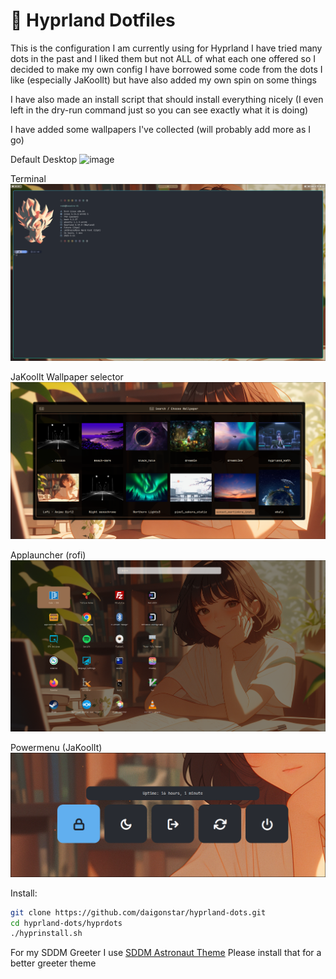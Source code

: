 #  Hyprland Dotfiles

This is the configuration I am currently using for Hyprland
I have tried many dots in the past and I liked them but not ALL of what each one offered so I decided to make my own config
I have borrowed some code from the dots I like (especially JaKoolIt) but have also added my own spin on some things

I have also made an install script that should install everything nicely (I even left in the dry-run command just so you can see exactly what it is doing)

I have added some wallpapers I've collected (will probably add more as I go)

Default Desktop
![image](/hyprdots/screens/desktop.png)

Terminal
![image](/hyprdots/screens/term.png)

JaKoolIt Wallpaper selector
![image](/hyprdots/screens/wall.png)

Applauncher (rofi)
![image](/hyprdots/screens/appl.png)

Powermenu (JaKoolIt)
![image](/hyprdots/screens/power.png)

Install:
```bash
git clone https://github.com/daigonstar/hyprland-dots.git
cd hyprland-dots/hyprdots
./hyprinstall.sh
```
For my SDDM Greeter I use [SDDM Astronaut Theme](https://github.com/Keyitdev/sddm-astronaut-theme)
Please install that for a better greeter theme
